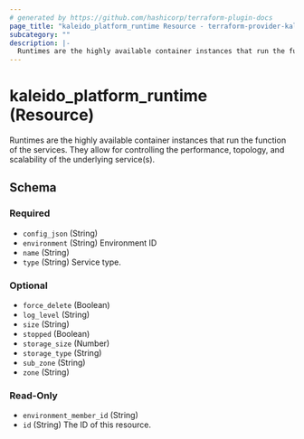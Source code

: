 ```yaml
---
# generated by https://github.com/hashicorp/terraform-plugin-docs
page_title: "kaleido_platform_runtime Resource - terraform-provider-kaleido"
subcategory: ""
description: |-
  Runtimes are the highly available container instances that run the function of the services. They allow for controlling the performance, topology, and scalability of the underlying service(s).
---
```


# kaleido_platform_runtime (Resource)

Runtimes are the highly available container instances that run the function of the services. They allow for controlling the performance, topology, and scalability of the underlying service(s).



<!-- schema generated by tfplugindocs -->
## Schema

### Required

- `config_json` (String)
- `environment` (String) Environment ID
- `name` (String)
- `type` (String) Service type.

### Optional

- `force_delete` (Boolean)
- `log_level` (String)
- `size` (String)
- `stopped` (Boolean)
- `storage_size` (Number)
- `storage_type` (String)
- `sub_zone` (String)
- `zone` (String)

### Read-Only

- `environment_member_id` (String)
- `id` (String) The ID of this resource.
